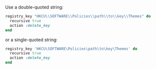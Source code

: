 Use a double-quoted string:

``` ruby
registry_key "HKCU\\SOFTWARE\\Policies\\path\\to\\key\\Themes" do
  recursive true
  action :delete_key
end
```

or a single-quoted string:

``` ruby
registry_key 'HKCU\SOFTWARE\Policies\path\to\key\Themes' do
  recursive true
  action :delete_key
end
```